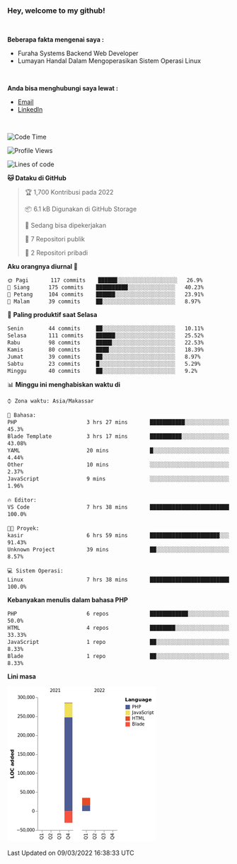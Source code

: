 <h3>Hey, welcome to my github!</h3>

<br>

<p><strong>Beberapa fakta mengenai saya :</strong></p>

<ul>
  <li>Furaha Systems Backend Web Developer</li>
  <li>Lumayan Handal Dalam Mengoperasikan Sistem Operasi Linux</li>
</ul>

<br>

<p><strong>Anda bisa menghubungi saya lewat :</strong></p>

<ul>
  <li><a href="mailto:renaldiapriyanto419@gmail.com">Email</a></li>
  <li><a href="https://www.linkedin.com/in/renaldi-kadang-314314206/">LinkedIn</a></li>
</ul>

<br>

<!--START_SECTION:waka-->
![Code Time](http://img.shields.io/badge/Code%20Time-34%20hrs%2044%20mins-blue)

![Profile Views](http://img.shields.io/badge/Profil%20dilihat-13-blue)

![Lines of code](https://img.shields.io/badge/Sejak%20Hello%20World%20aku%20telah%20menulis-291%20Thousand%20baris%20kode-blue)

**🐱 Dataku di GitHub** 

> 🏆 1,700 Kontribusi pada 2022
 > 
> 📦 6.1 kB Digunakan di GitHub Storage 
 > 
> 💼 Sedang bisa dipekerjakan
 > 
> 📜 7 Repositori publik 
 > 
> 🔑 2 Repositori pribadi  
 > 
**Aku orangnya diurnal 🐤** 

```text
🌞 Pagi       117 commits    ██████░░░░░░░░░░░░░░░░░░░   26.9% 
🌆 Siang      175 commits    ██████████░░░░░░░░░░░░░░░   40.23% 
🌃 Petang     104 commits    ██████░░░░░░░░░░░░░░░░░░░   23.91% 
🌙 Malam      39 commits     ██░░░░░░░░░░░░░░░░░░░░░░░   8.97%

```
📅 **Paling produktif saat Selasa** 

```text
Senin        44 commits     ██░░░░░░░░░░░░░░░░░░░░░░░   10.11% 
Selasa       111 commits    ██████░░░░░░░░░░░░░░░░░░░   25.52% 
Rabu         98 commits     █████░░░░░░░░░░░░░░░░░░░░   22.53% 
Kamis        80 commits     ████░░░░░░░░░░░░░░░░░░░░░   18.39% 
Jumat        39 commits     ██░░░░░░░░░░░░░░░░░░░░░░░   8.97% 
Sabtu        23 commits     █░░░░░░░░░░░░░░░░░░░░░░░░   5.29% 
Minggu       40 commits     ██░░░░░░░░░░░░░░░░░░░░░░░   9.2%

```


📊 **Minggu ini menghabiskan waktu di** 

```text
⌚︎ Zona waktu: Asia/Makassar

💬 Bahasa: 
PHP                      3 hrs 27 mins       ███████████░░░░░░░░░░░░░░   45.3% 
Blade Template           3 hrs 17 mins       ██████████░░░░░░░░░░░░░░░   43.08% 
YAML                     20 mins             █░░░░░░░░░░░░░░░░░░░░░░░░   4.44% 
Other                    10 mins             ░░░░░░░░░░░░░░░░░░░░░░░░░   2.37% 
JavaScript               9 mins              ░░░░░░░░░░░░░░░░░░░░░░░░░   1.96%

🔥 Editor: 
VS Code                  7 hrs 38 mins       █████████████████████████   100.0%

🐱‍💻 Proyek: 
kasir                    6 hrs 59 mins       ██████████████████████░░░   91.43% 
Unknown Project          39 mins             ██░░░░░░░░░░░░░░░░░░░░░░░   8.57%

💻 Sistem Operasi: 
Linux                    7 hrs 38 mins       █████████████████████████   100.0%

```

**Kebanyakan menulis dalam bahasa PHP** 

```text
PHP                      6 repos             ████████████░░░░░░░░░░░░░   50.0% 
HTML                     4 repos             ████████░░░░░░░░░░░░░░░░░   33.33% 
JavaScript               1 repo              ██░░░░░░░░░░░░░░░░░░░░░░░   8.33% 
Blade                    1 repo              ██░░░░░░░░░░░░░░░░░░░░░░░   8.33%

```


**Lini masa**

![Chart not found](https://raw.githubusercontent.com/Sylent-Sys/Sylent-Sys/main/charts/bar_graph.png) 


 Last Updated on 09/03/2022 16:38:33 UTC
<!--END_SECTION:waka-->
